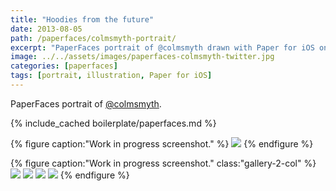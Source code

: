 ```yaml
---
title: "Hoodies from the future"
date: 2013-08-05
path: /paperfaces/colmsmyth-portrait/
excerpt: "PaperFaces portrait of @colmsmyth drawn with Paper for iOS on an iPad."
image: ../../assets/images/paperfaces-colmsmyth-twitter.jpg
categories: [paperfaces]
tags: [portrait, illustration, Paper for iOS]
---
```


PaperFaces portrait of [@colmsmyth](https://twitter.com/colmsmyth).

{% include_cached boilerplate/paperfaces.md %}

{% figure caption:"Work in progress screenshot." %}
[![](../../assets/images/paperfaces-colmsmyth-process-1-600.jpg)](../../assets/images/paperfaces-colmsmyth-process-1-lg.jpg)
{% endfigure %}

{% figure caption:"Work in progress screenshot." class:"gallery-2-col" %}
[![](../../assets/images/paperfaces-colmsmyth-process-2-600.jpg)](../../assets/images/paperfaces-colmsmyth-process-2-lg.jpg)
[![](../../assets/images/paperfaces-colmsmyth-process-3-600.jpg)](../../assets/images/paperfaces-colmsmyth-process-3-lg.jpg)
[![](../../assets/images/paperfaces-colmsmyth-process-4-600.jpg)](../../assets/images/paperfaces-colmsmyth-process-4-lg.jpg)
[![](../../assets/images/paperfaces-colmsmyth-process-5-600.jpg)](../../assets/images/paperfaces-colmsmyth-process-5-lg.jpg)
{% endfigure %}
